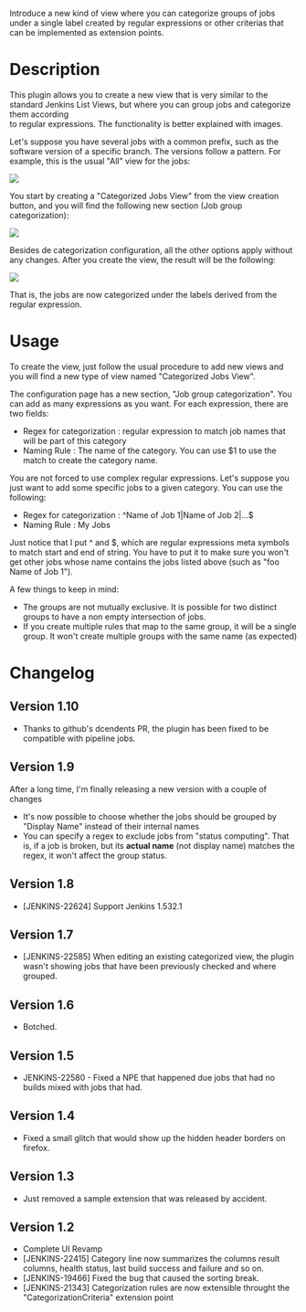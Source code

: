 Introduce a new kind of view where you can categorize groups of jobs
under a single label created by regular expressions or other criterias
that can be implemented as extension points.

# Description

This plugin allows you to create a new view that is very similar to the
standard Jenkins List Views, but where you can group jobs and categorize
them according  
to regular expressions. The functionality is better explained with
images.

Let's suppose you have several jobs with a common prefix, such as the
software version of a specific branch. The versions follow a pattern.
For example, this is the usual "All" view for the jobs:

![](docs/images/cat-all-view-sample.png)

You start by creating a "Categorized Jobs View" from the view creation
button, and you will find the following new section (Job group
categorization):

![](docs/images/catview-config-sample.png)

Besides de categorization configuration, all the other options apply
without any changes. After you create the view, the result will be the
following:

![](docs/images/catview-sample.png)

That is, the jobs are now categorized under the labels derived from the
regular expression.

# Usage

To create the view, just follow the usual procedure to add new views and
you will find a new type of view named "Categorized Jobs View".

The configuration page has a new section, "Job group categorization".
You can add as many expressions as you want. For each expression, there
are two fields:

-   Regex for categorization : regular expression to match job names
    that will be part of this category
-   Naming Rule : The name of the category. You can use $1 to use the
    match to create the category name.

You are not forced to use complex regular expressions. Let's suppose you
just want to add some specific jobs to a given category. You can use the
following:

-   Regex for categorization : ^Name of Job 1\|Name of Job 2\|...$
-   Naming Rule : My Jobs

Just notice that I put ^ and $, which are regular expressions meta
symbols to match start and end of string. You have to put it to make
sure you won't get other jobs whose name contains the jobs listed above
(such as "foo Name of Job 1").

A few things to keep in mind:

-   The groups are not mutually exclusive. It is possible for two
    distinct groups to have a non empty intersection of jobs.
-   If you create multiple rules that map to the same group, it will be
    a single group. It won't create multiple groups with the same name
    (as expected)

# Changelog

## Version 1.10

-   Thanks to github's dcendents PR, the plugin has been fixed to be
    compatible with pipeline jobs.

## Version 1.9

After a long time, I'm finally releasing a new version with a couple of
changes

-   It's now possible to choose whether the jobs should be grouped by
    "Display Name" instead of their internal names
-   You can specify a regex to exclude jobs from "status computing".
    That is, if a job is broken, but its **actual name** (not display
    name) matches the regex, it won't affect the group status.

## Version 1.8

-   \[JENKINS-22624\] Support Jenkins 1.532.1

## Version 1.7

-   \[JENKINS-22585\] When editing an existing categorized view, the
    plugin wasn't showing jobs that have been previously checked and
    where grouped.

## Version 1.6

-   Botched.

## Version 1.5

-   JENKINS-22580 - Fixed a NPE that happened due jobs that had no
    builds mixed with jobs that had.

## Version 1.4

-   Fixed a small glitch that would show up the hidden header borders on
    firefox.

## Version 1.3

-   Just removed a sample extension that was released by accident.

## Version 1.2

-   Complete UI Revamp
-   \[JENKINS-22415\] Category line now summarizes the columns result
    columns, health status, last build success and failure and so on.
-   \[JENKINS-19466\] Fixed the bug that caused the sorting break.
-   \[JENKINS-21343\] Categorization rules are now extensible throught
    the  "CategorizationCriteria" extension point
